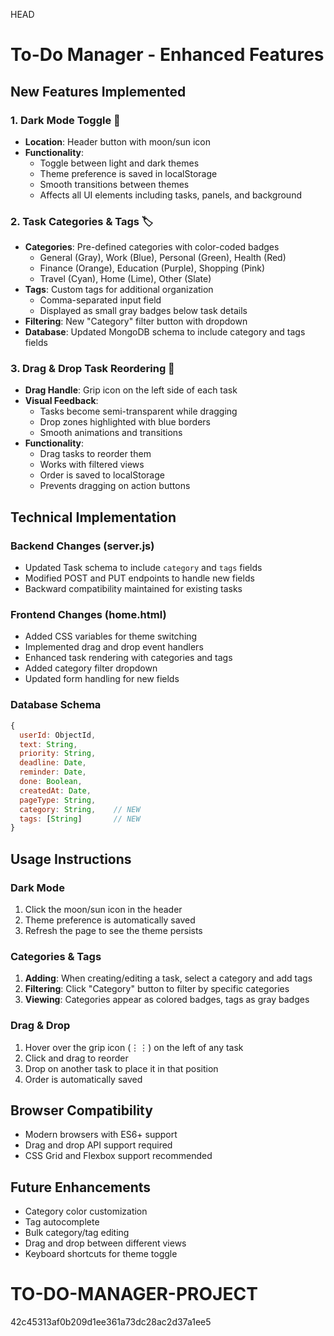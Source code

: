  HEAD
# To-Do Manager - Enhanced Features

## New Features Implemented

### 1. Dark Mode Toggle 🌙
- **Location**: Header button with moon/sun icon
- **Functionality**: 
  - Toggle between light and dark themes
  - Theme preference is saved in localStorage
  - Smooth transitions between themes
  - Affects all UI elements including tasks, panels, and background

### 2. Task Categories & Tags 🏷️
- **Categories**: Pre-defined categories with color-coded badges
  - General (Gray), Work (Blue), Personal (Green), Health (Red)
  - Finance (Orange), Education (Purple), Shopping (Pink)
  - Travel (Cyan), Home (Lime), Other (Slate)
- **Tags**: Custom tags for additional organization
  - Comma-separated input field
  - Displayed as small gray badges below task details
- **Filtering**: New "Category" filter button with dropdown
- **Database**: Updated MongoDB schema to include category and tags fields

### 3. Drag & Drop Task Reordering 🔄
- **Drag Handle**: Grip icon on the left side of each task
- **Visual Feedback**: 
  - Tasks become semi-transparent while dragging
  - Drop zones highlighted with blue borders
  - Smooth animations and transitions
- **Functionality**:
  - Drag tasks to reorder them
  - Works with filtered views
  - Order is saved to localStorage
  - Prevents dragging on action buttons

## Technical Implementation

### Backend Changes (server.js)
- Updated Task schema to include `category` and `tags` fields
- Modified POST and PUT endpoints to handle new fields
- Backward compatibility maintained for existing tasks

### Frontend Changes (home.html)
- Added CSS variables for theme switching
- Implemented drag and drop event handlers
- Enhanced task rendering with categories and tags
- Added category filter dropdown
- Updated form handling for new fields

### Database Schema
```javascript
{
  userId: ObjectId,
  text: String,
  priority: String,
  deadline: Date,
  reminder: Date,
  done: Boolean,
  createdAt: Date,
  pageType: String,
  category: String,    // NEW
  tags: [String]       // NEW
}
```

## Usage Instructions

### Dark Mode
1. Click the moon/sun icon in the header
2. Theme preference is automatically saved
3. Refresh the page to see the theme persists

### Categories & Tags
1. **Adding**: When creating/editing a task, select a category and add tags
2. **Filtering**: Click "Category" button to filter by specific categories
3. **Viewing**: Categories appear as colored badges, tags as gray badges

### Drag & Drop
1. Hover over the grip icon (⋮⋮) on the left of any task
2. Click and drag to reorder
3. Drop on another task to place it in that position
4. Order is automatically saved

## Browser Compatibility
- Modern browsers with ES6+ support
- Drag and drop API support required
- CSS Grid and Flexbox support recommended

## Future Enhancements
- Category color customization
- Tag autocomplete
- Bulk category/tag editing
- Drag and drop between different views
- Keyboard shortcuts for theme toggle 

# TO-DO-MANAGER-PROJECT
 42c45313af0b209d1ee361a73dc28ac2d37a1ee5
